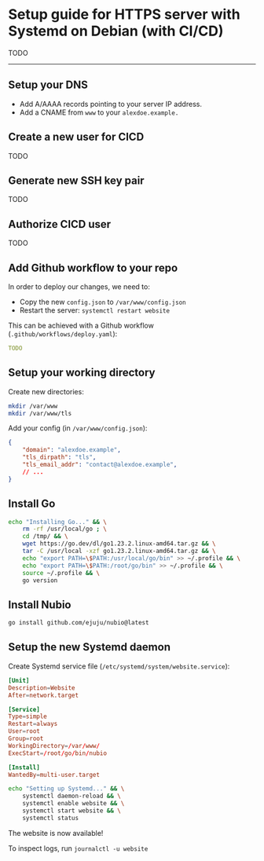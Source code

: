 # Setup guide for HTTPS server with Systemd on Debian (with CI/CD)

TODO

---

## Setup your DNS

- Add A/AAAA records pointing to your server IP address.
- Add a CNAME from `www` to your `alexdoe.example.`

## Create a new user for CICD

TODO

## Generate new SSH key pair

TODO

## Authorize CICD user

TODO

## Add Github workflow to your repo

In order to deploy our changes, we need to:
- Copy the new `config.json` to `/var/www/config.json`
- Restart the server: `systemctl restart website`

This can be achieved with a Github workflow (`.github/workflows/deploy.yaml`):
```yaml
TODO
```

## Setup your working directory

Create new directories:
```bash
mkdir /var/www
mkdir /var/www/tls
```

Add your config (in `/var/www/config.json`):
```json
{
    "domain": "alexdoe.example",
    "tls_dirpath": "tls",
    "tls_email_addr": "contact@alexdoe.example",
    // ...
}
```

## Install Go

```bash
echo "Installing Go..." && \
    rm -rf /usr/local/go ; \
    cd /tmp/ && \
    wget https://go.dev/dl/go1.23.2.linux-amd64.tar.gz && \
    tar -C /usr/local -xzf go1.23.2.linux-amd64.tar.gz && \
    echo "export PATH=\$PATH:/usr/local/go/bin" >> ~/.profile && \
    echo "export PATH=\$PATH:/root/go/bin" >> ~/.profile && \
    source ~/.profile && \
    go version
```

## Install Nubio

```bash
go install github.com/ejuju/nubio@latest
```

## Setup the new Systemd daemon

Create Systemd service file (`/etc/systemd/system/website.service`):
```conf
[Unit]
Description=Website
After=network.target

[Service]
Type=simple
Restart=always
User=root
Group=root
WorkingDirectory=/var/www/
ExecStart=/root/go/bin/nubio

[Install]
WantedBy=multi-user.target
```

```bash
echo "Setting up Systemd..." && \
    systemctl daemon-reload && \
    systemctl enable website && \
    systemctl start website && \
    systemctl status
```

The website is now available!

To inspect logs, run `journalctl -u website`
